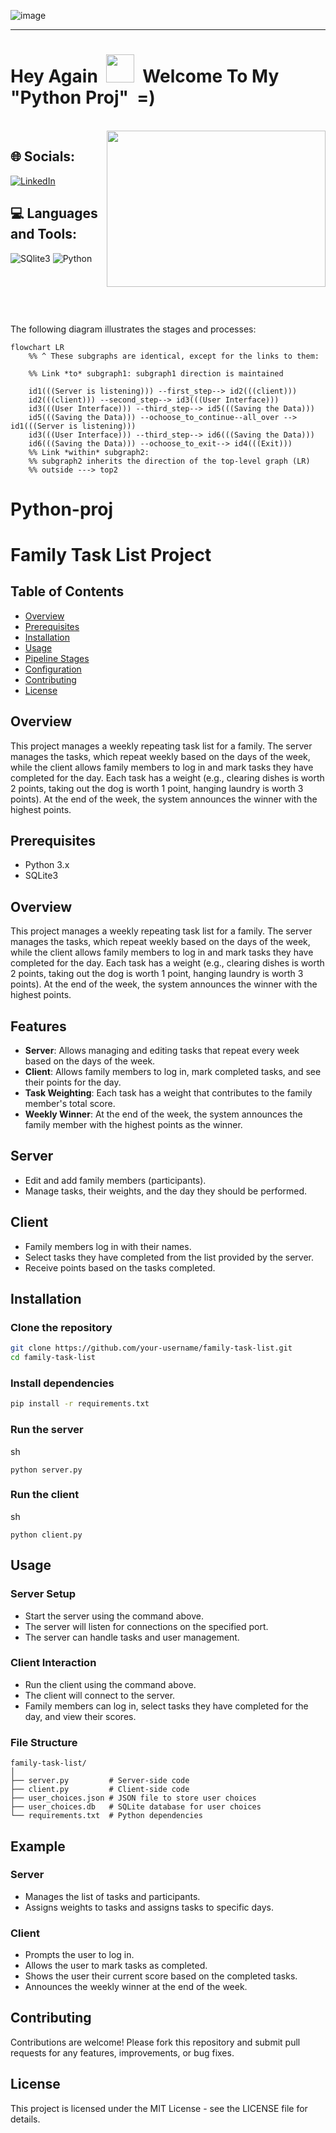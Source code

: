 ![image](https://github.com/IftachZilcaPaz/ci_cd_github_action_aws/assets/151572520/c4b1a850-020a-42af-942a-37f0a8796a49)

---

<p>
<h1> Hey Again &nbsp;<img src="https://raw.githubusercontent.com/MartinHeinz/MartinHeinz/master/wave.gif" height="45" width="45"/>&nbsp;&nbsp;Welcome To My "Python Proj" &nbsp;=)</h1>
</p>
<br/>

<img src="https://cdn.hashnode.com/res/hashnode/image/upload/v1689486594104/0883007c-df25-4d04-90f9-16a033cece42.gif" align="right" height="250" width="350" />


 <!--- ## 🔗 Links
[![portfolio](https://img.shields.io/badge/my_portfolio-000?style=for-the-badge&logo=ko-fi&logoColor=white)](https://katherineoelsner.com/)
[![linkedin](https://img.shields.io/badge/linkedin-0A66C2?style=for-the-badge&logo=linkedin&logoColor=white)](https://www.linkedin.com/)
[![twitter](https://img.shields.io/badge/twitter-1DA1F2?style=for-the-badge&logo=twitter&logoColor=white)](https://twitter.com/)
--->

## 🌐 Socials:
[![LinkedIn](https://img.shields.io/badge/LinkedIn-%230077B5.svg?logo=linkedin&logoColor=white)](https://www.linkedin.com/in/iftach-z-19931491/) 
<!---
<img align="center" src="https://raw.githubusercontent.com/rahuldkjain/github-profile-readme-generator/master/src/images/icons/Social/linked-in-alt.svg" alt="https://www.linkedin.com/in/iftach-z-19931491/" height="30" width="40" />
--->

## 💻 Languages and Tools:

![SQlite3](https://img.shields.io/badge/SQLite3-white?style=flat&logo=Sqlite&logoColor=white&color=black) ![Python](https://img.shields.io/badge/python-3670A0?style=flat&logo=python&logoColor=ffdd54)


<br/><br/><br/><br/>

The following diagram illustrates the stages and processes:


```mermaid
flowchart LR
    %% ^ These subgraphs are identical, except for the links to them:

    %% Link *to* subgraph1: subgraph1 direction is maintained
    
    id1(((Server is listening))) --first_step--> id2(((client)))
    id2(((client))) --second_step--> id3(((User Interface)))
    id3(((User Interface))) --third_step--> id5(((Saving the Data)))
    id5(((Saving the Data))) --ochoose_to_continue--all_over --> id1(((Server is listening)))
    id3(((User Interface))) --third_step--> id6(((Saving the Data)))
    id6(((Saving the Data))) --ochoose_to_exit--> id4(((Exit)))
    %% Link *within* subgraph2:
    %% subgraph2 inherits the direction of the top-level graph (LR)
    %% outside ---> top2
```

# Python-proj

# Family Task List Project

## Table of Contents
- [Overview](#overview)
- [Prerequisites](#prerequisites)
- [Installation](#installation)
- [Usage](#usage)
- [Pipeline Stages](#pipeline-stages)
- [Configuration](#configuration)
- [Contributing](#contributing)
- [License](#license)

## Overview
This project manages a weekly repeating task list for a family. The server manages the tasks, which repeat weekly based on the days of the week, while the client allows family members to log in and mark tasks they have completed for the day. Each task has a weight (e.g., clearing dishes is worth 2 points, taking out the dog is worth 1 point, hanging laundry is worth 3 points). At the end of the week, the system announces the winner with the highest points.

## Prerequisites
- Python 3.x
- SQLite3

## Overview
This project manages a weekly repeating task list for a family. The server manages the tasks, which repeat weekly based on the days of the week, while the client allows family members to log in and mark tasks they have completed for the day. Each task has a weight (e.g., clearing dishes is worth 2 points, taking out the dog is worth 1 point, hanging laundry is worth 3 points). At the end of the week, the system announces the winner with the highest points.

## Features
- **Server**: Allows managing and editing tasks that repeat every week based on the days of the week.
- **Client**: Allows family members to log in, mark completed tasks, and see their points for the day.
- **Task Weighting**: Each task has a weight that contributes to the family member's total score.
- **Weekly Winner**: At the end of the week, the system announces the family member with the highest points as the winner.

## Server
- Edit and add family members (participants).
- Manage tasks, their weights, and the day they should be performed.

## Client
- Family members log in with their names.
- Select tasks they have completed from the list provided by the server.
- Receive points based on the tasks completed.


## Installation
### Clone the repository
```sh
git clone https://github.com/your-username/family-task-list.git
cd family-task-list
```

### Install dependencies
```sh
pip install -r requirements.txt
```

### Run the server
sh
```
python server.py
```

### Run the client
sh
```
python client.py
```


## Usage

### Server Setup
- Start the server using the command above.
- The server will listen for connections on the specified port.
- The server can handle tasks and user management.

### Client Interaction
- Run the client using the command above.
- The client will connect to the server.
- Family members can log in, select tasks they have completed for the day, and view their scores.

### File Structure
```plaintext
family-task-list/
│
├── server.py         # Server-side code
├── client.py         # Client-side code
├── user_choices.json # JSON file to store user choices
├── user_choices.db   # SQLite database for user choices
└── requirements.txt  # Python dependencies
```


## Example

### Server
- Manages the list of tasks and participants.
- Assigns weights to tasks and assigns tasks to specific days.

### Client
- Prompts the user to log in.
- Allows the user to mark tasks as completed.
- Shows the user their current score based on the completed tasks.
- Announces the weekly winner at the end of the week.

## Contributing
Contributions are welcome! Please fork this repository and submit pull requests for any features, improvements, or bug fixes.

## License
This project is licensed under the MIT License - see the LICENSE file for details.
